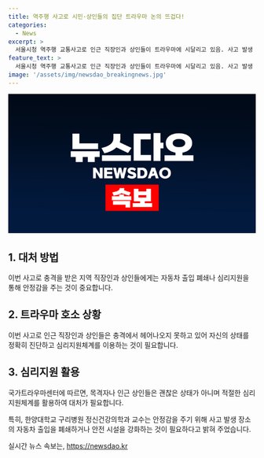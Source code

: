 ```yaml
---
title: 역주행 사고로 시민·상인들의 집단 트라우마 논의 뜨겁다!
categories:
  - News
excerpt: >
  서울시청 역주행 교통사고로 인근 직장인과 상인들이 트라우마에 시달리고 있음. 사고 발생 지점이 친숙한 공간이어서 충격이 크며, 동료를 잃은 직원들은 특히 비통한 분위기. 이에 전문가들은 자동차 출입 제한 등 안정감 확보가 필요하다고 조언. 현장 인근 주민들 뿐만 아니라 간접적 충격을 받은 시민들도 대처가 필요하며, 심리지원체계를 활용하는 것이 중요하다고 강조. 사건이 발생한 지역사회는 트라우마에 적절한 대응이 필요하다고 강조되고 있음.
feature_text: >
  서울시청 역주행 교통사고로 인근 직장인과 상인들이 트라우마에 시달리고 있음. 사고 발생 지점이 친숙한 공간이어서 충격이 크며, 동료를 잃은 직원들은 특히 비통한 분위기. 이에 전문가들은 자동차 출입 제한 등 안정감 확보가 필요하다고 조언. 현장 인근 주민들 뿐만 아니라 간접적 충격을 받은 시민들도 대처가 필요하며, 심리지원체계를 활용하는 것이 중요하다고 강조. 사건이 발생한 지역사회는 트라우마에 적절한 대응이 필요하다고 강조되고 있음.
image: '/assets/img/newsdao_breakingnews.jpg'
---
```


<p><img src="/assets/img/newsdao_breakingnews.jpg" alt="bookingtag 속보" /></p>

<h2 data-ke-size="size26">1. 대처 방법</h2>

<p data-ke-size="size16">이번 사고로 충격을 받은 지역 직장인과 상인들에게는 자동차 출입 폐쇄나 심리지원을 통해 안정감을 주는 것이 중요합니다.</p>

<h2 data-ke-size="size26">2. 트라우마 호소 상황</h2>

<p data-ke-size="size16">이번 사고로 인근 직장인과 상인들은 충격에서 헤어나오지 못하고 있어 자신의 상태를 정확히 진단하고 심리지원체계를 이용하는 것이 필요합니다.</p>

<h2 data-ke-size="size26">3. 심리지원 활용</h2>

<p data-ke-size="size16">국가트라우마센터에 따르면, 목격자나 인근 상인들은 괜찮은 상태가 아니며 적절한 심리지원체계를 활용하여 대처가 필요합니다.</p>

<p data-ke-size="size16">특히, 한양대학교 구리병원 정신건강의학과 교수는 안정감을 주기 위해 사고 발생 장소의 자동차 출입을 폐쇄하거나 안전 시설을 강화하는 것이 필요하다고 밝혀 주었습니다.</p>
실시간 뉴스 속보는, <a href="https://newsdao.kr" rel="dofollow">https://newsdao.kr</a>


